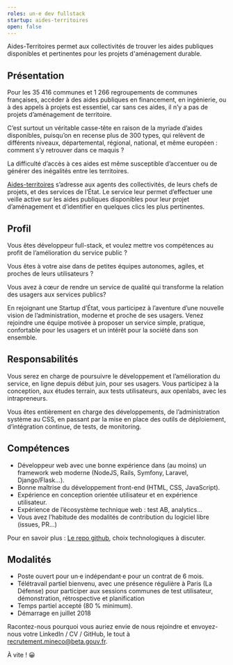 ```yaml
---
roles: un·e dev fullstack
startup: aides-territoires
open: false
---
```


Aides-Territoires permet aux collectivités de trouver les aides publiques disponibles et pertinentes pour les projets d'aménagement durable.

<!--more-->

## Présentation

Pour les 35 416 communes et 1 266 regroupements de communes françaises, accéder à des aides publiques en financement, en ingénierie, ou à des appels à projets est essentiel, car sans ces aides, il n’y a pas de projets d’aménagement de territoire. 

C’est surtout un véritable casse-tête en raison de la myriade d’aides disponibles, puisqu’on en recense plus de 300 types, qui relèvent de différents niveaux, départemental, régional, national, et même européen : comment s’y retrouver dans ce maquis ?

La difficulté d’accès à ces aides est même susceptible d’accentuer ou de générer des inégalités entre les territoires.

[Aides-territoires](https://www.aides-territoires.beta.gouv.fr) s’adresse aux  agents des collectivités, de leurs chefs de projets, et des services de l’État. Le service leur permet d’effectuer une veille active sur les aides publiques disponibles pour leur projet d’aménagement et d’identifier en quelques clics les plus pertinentes.

## Profil

Vous êtes développeur full-stack, et voulez mettre vos compétences au profit de l’amélioration du service public ? 

Vous êtes à votre aise dans de petites équipes autonomes, agiles, et proches de leurs utilisateurs ?

Vous avez à cœur de rendre un service de qualité qui transforme la relation des usagers aux services publics? 

En rejoignant une Startup d’État, vous participez à l’aventure d’une nouvelle vision de l’administration, moderne et proche de ses usagers. Venez rejoindre une équipe motivée à proposer un service simple, pratique, confortable pour les usagers et un intérêt pour la société dans son ensemble.

## Responsabilités

Vous serez en charge de poursuivre le développement et l’amélioration du service, en ligne depuis début juin, pour ses usagers. Vous participez à la conception, aux études terrain, aux tests utilisateurs, aux openlabs, avec les intrapreneurs.

Vous êtes entièrement en charge des développements, de l’administration système au CSS, en passant par la mise en place des outils de déploiement, d’intégration continue, de tests, de monitoring.

## Compétences

- Développeur web avec une bonne expérience dans (au moins) un framework web moderne (NodeJS, Rails, Symfony, Laravel, Django/Flask…).
- Bonne maîtrise du développement front-end (HTML, CSS, JavaScript).
- Expérience en conception orientée utilisateur et en expérience utilisateur.
- Expérience de l’écosystème technique web : test AB, analytics…
- Vous avez l’habitude des modalités de contribution du logiciel libre (issues, PR…)

Pour en savoir plus : [Le repo github](https://github.com/MTES-MCT/aides-territoires), choix technologiques à discuter.

## Modalités

- Poste ouvert pour un·e indépendant·e pour un contrat de 6 mois.
- Télétravail partiel bienvenu, avec une présence régulière à Paris (La Défense) pour participer aux sessions communes de test utilisateur, démonstration, rétrospective et planification
- Temps partiel accepté (80 % minimum).
- Démarrage en juillet 2018

Racontez-nous pourquoi vous auriez envie de nous rejoindre et envoyez-nous votre LinkedIn / CV / GitHub, le tout à [recrutement.mineco@beta.gouv.fr](mailto:recrutement.mineco@beta.gouv.fr).

À vite ! 😀
